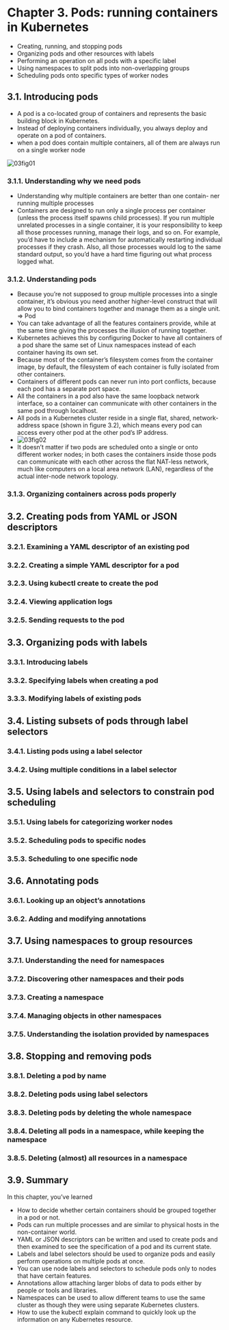 # Chapter 3. Pods: running containers in Kubernetes

* Creating, running, and stopping pods
* Organizing pods and other resources with labels
* Performing an operation on all pods with a specific label
* Using namespaces to split pods into non-overlapping groups
* Scheduling pods onto specific types of worker nodes

## 3.1. Introducing pods

* A pod is a co-located group of containers and represents the basic building block in Kubernetes.
* Instead of deploying containers individually, you always deploy and operate on a pod of containers.
* when a pod does contain multiple containers, all of them are always run on a single worker node

![03fig01](https://learning.oreilly.com/library/view/kubernetes-in-action/9781617293726/03fig01_alt.jpg)

### 3.1.1. Understanding why we need pods

* Understanding why multiple containers are better than one contain- ner running multiple processes
* Containers are designed to run only a single process per container (unless the process itself spawns child processes). If you run multiple unrelated processes in a single container, it is your responsibility to keep all those processes running, manage their logs, and so on. For example, you’d have to include a mechanism for automatically restarting individual processes if they crash. Also, all those processes would log to the same standard output, so you’d have a hard time figuring out what process logged what.

### 3.1.2. Understanding pods

* Because you’re not supposed to group multiple processes into a single container, it’s obvious you need another higher-level construct that will allow you to bind containers together and manage them as a single unit. => Pod
* You can take advantage of all the features containers provide, while at the same time giving the processes the illusion of running together.
* Kubernetes achieves this by configuring Docker to have all containers of a pod share the same set of Linux namespaces instead of each container having its own set.
* Because most of the container’s filesystem comes from the container image, by default, the filesystem of each container is fully isolated from other containers.
* Containers of different pods can never run into port conflicts, because each pod has a separate port space.
* All the containers in a pod also have the same loopback network interface, so a container can communicate with other containers in the same pod through localhost.
* All pods in a Kubernetes cluster reside in a single flat, shared, network-address space (shown in figure 3.2), which means every pod can access every other pod at the other pod’s IP address.
* ![03fig02](https://learning.oreilly.com/library/view/kubernetes-in-action/9781617293726/03fig02_alt.jpg)
*  It doesn’t matter if two pods are scheduled onto a single or onto different worker nodes; in both cases the containers inside those pods can communicate with each other across the flat NAT-less network, much like computers on a local area network (LAN), regardless of the actual inter-node network topology.

### 3.1.3. Organizing containers across pods properly

## 3.2. Creating pods from YAML or JSON descriptors

### 3.2.1. Examining a YAML descriptor of an existing pod

### 3.2.2. Creating a simple YAML descriptor for a pod

### 3.2.3. Using kubectl create to create the pod

### 3.2.4. Viewing application logs

### 3.2.5. Sending requests to the pod

## 3.3. Organizing pods with labels

### 3.3.1. Introducing labels

### 3.3.2. Specifying labels when creating a pod

### 3.3.3. Modifying labels of existing pods

## 3.4. Listing subsets of pods through label selectors

### 3.4.1. Listing pods using a label selector

### 3.4.2. Using multiple conditions in a label selector

## 3.5. Using labels and selectors to constrain pod scheduling

### 3.5.1. Using labels for categorizing worker nodes

### 3.5.2. Scheduling pods to specific nodes

### 3.5.3. Scheduling to one specific node

## 3.6. Annotating pods

### 3.6.1. Looking up an object’s annotations

### 3.6.2. Adding and modifying annotations

## 3.7. Using namespaces to group resources

### 3.7.1. Understanding the need for namespaces

### 3.7.2. Discovering other namespaces and their pods

### 3.7.3. Creating a namespace

### 3.7.4. Managing objects in other namespaces

### 3.7.5. Understanding the isolation provided by namespaces

## 3.8. Stopping and removing pods

### 3.8.1. Deleting a pod by name

### 3.8.2. Deleting pods using label selectors

### 3.8.3. Deleting pods by deleting the whole namespace

### 3.8.4. Deleting all pods in a namespace, while keeping the namespace

### 3.8.5. Deleting (almost) all resources in a namespace

## 3.9. Summary


In this chapter, you’ve learned

* How to decide whether certain containers should be grouped together in a pod or not.
* Pods can run multiple processes and are similar to physical hosts in the non-container world.
* YAML or JSON descriptors can be written and used to create pods and then examined to see the specification of a pod and its current state.
* Labels and label selectors should be used to organize pods and easily perform operations on multiple pods at once.
* You can use node labels and selectors to schedule pods only to nodes that have certain features.
* Annotations allow attaching larger blobs of data to pods either by people or tools and libraries.
* Namespaces can be used to allow different teams to use the same cluster as though they were using separate Kubernetes clusters.
* How to use the kubectl explain command to quickly look up the information on any Kubernetes resource.
